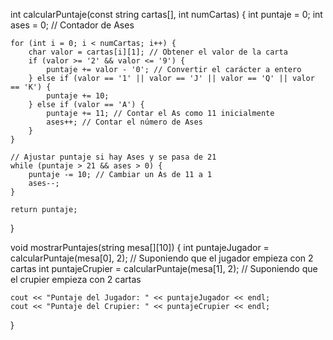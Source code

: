 int calcularPuntaje(const string cartas[], int numCartas) {
    int puntaje = 0;
    int ases = 0; // Contador de Ases

    for (int i = 0; i < numCartas; i++) {
        char valor = cartas[i][1]; // Obtener el valor de la carta
        if (valor >= '2' && valor <= '9') {
            puntaje += valor - '0'; // Convertir el carácter a entero
        } else if (valor == '1' || valor == 'J' || valor == 'Q' || valor == 'K') {
            puntaje += 10;
        } else if (valor == 'A') {
            puntaje += 11; // Contar el As como 11 inicialmente
            ases++; // Contar el número de Ases
        }
    }

    // Ajustar puntaje si hay Ases y se pasa de 21
    while (puntaje > 21 && ases > 0) {
        puntaje -= 10; // Cambiar un As de 11 a 1
        ases--;
    }

    return puntaje;
}

void mostrarPuntajes(string mesa[][10]) {
    int puntajeJugador = calcularPuntaje(mesa[0], 2); // Suponiendo que el jugador empieza con 2 cartas
    int puntajeCrupier = calcularPuntaje(mesa[1], 2); // Suponiendo que el crupier empieza con 2 cartas
    
    cout << "Puntaje del Jugador: " << puntajeJugador << endl;
    cout << "Puntaje del Crupier: " << puntajeCrupier << endl;
}
